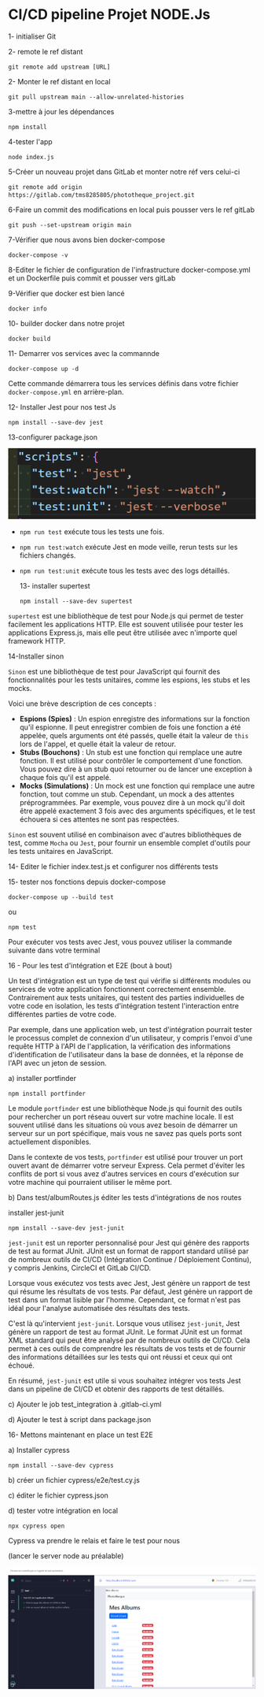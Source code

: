 # CI/CD pipeline Projet NODE.Js

1- initialiser Git

2- remote le ref distant

```
git remote add upstream [URL]
```

2- Monter le ref distant en local

```
git pull upstream main --allow-unrelated-histories
```

3-mettre à jour les dépendances

```
npm install
```

4-tester l'app

```
node index.js
```

5-Créer un nouveau projet dans GitLab et monter notre réf vers celui-ci

```
git remote add origin https://gitlab.com/tms8285805/phototheque_project.git
```

6-Faire un commit des modifications en local puis pousser vers le ref gitLab

```
git push --set-upstream origin main
```

7-Vérifier que nous avons bien docker-compose

```
docker-compose -v
```

8-Editer le fichier de configuration de l'infrastructure docker-compose.yml et un Dockerfile puis commit et pousser vers gitLab

9-Vérifier que docker est bien lancé

```
docker info
```

10- builder docker dans notre projet

```
docker build
```

11- Demarrer vos services avec la commannde

```
docker-compose up -d
```

Cette commande démarrera tous les services définis dans votre fichier `docker-compose.yml` en arrière-plan.

12- Installer Jest pour nos test Js

```
npm install --save-dev jest

```

13-configurer package.json

![1708025819185](image/Etapes/1708025819185.png)

* `npm run test` exécute tous les tests une fois.
* `npm run test:watch` exécute Jest en mode veille, rerun tests sur les fichiers changés.
* `npm run test:unit` exécute tous les tests avec des logs détaillés.

  13- installer supertest

  ```
  npm install --save-dev supertest
  ```

`supertest` est une bibliothèque de test pour Node.js qui permet de tester facilement les applications HTTP. Elle est souvent utilisée pour tester les applications Express.js, mais elle peut être utilisée avec n'importe quel framework HTTP.

14-Installer sinon

 `Sinon` est une bibliothèque de test pour JavaScript qui fournit des fonctionnalités pour les tests unitaires, comme les espions, les stubs et les mocks.

Voici une brève description de ces concepts :

* **Espions (Spies)** : Un espion enregistre des informations sur la fonction qu'il espionne. Il peut enregistrer combien de fois une fonction a été appelée, quels arguments ont été passés, quelle était la valeur de `this` lors de l'appel, et quelle était la valeur de retour.
* **Stubs (Bouchons)** : Un stub est une fonction qui remplace une autre fonction. Il est utilisé pour contrôler le comportement d'une fonction. Vous pouvez dire à un stub quoi retourner ou de lancer une exception à chaque fois qu'il est appelé.
* **Mocks (Simulations)** : Un mock est une fonction qui remplace une autre fonction, tout comme un stub. Cependant, un mock a des attentes préprogrammées. Par exemple, vous pouvez dire à un mock qu'il doit être appelé exactement 3 fois avec des arguments spécifiques, et le test échouera si ces attentes ne sont pas respectées.

`Sinon` est souvent utilisé en combinaison avec d'autres bibliothèques de test, comme `Mocha` ou `Jest`, pour fournir un ensemble complet d'outils pour les tests unitaires en JavaScript.

14- Editer le fichier index.test.js et configurer nos différents tests

15- tester nos fonctions depuis docker-compose

```
docker-compose up --build test
```

ou

```
npm test
```

Pour exécuter vos tests avec Jest, vous pouvez utiliser la commande suivante dans votre terminal

16 - Pour les test d'intégration et E2E (bout à bout)

Un test d'intégration est un type de test qui vérifie si différents modules ou services de votre application fonctionnent correctement ensemble. Contrairement aux tests unitaires, qui testent des parties individuelles de votre code en isolation, les tests d'intégration testent l'interaction entre différentes parties de votre code.

Par exemple, dans une application web, un test d'intégration pourrait tester le processus complet de connexion d'un utilisateur, y compris l'envoi d'une requête HTTP à l'API de l'application, la vérification des informations d'identification de l'utilisateur dans la base de données, et la réponse de l'API avec un jeton de session.

   a) installer portfinder

```
npm install portfinder
```

Le module `portfinder` est une bibliothèque Node.js qui fournit des outils pour rechercher un port réseau ouvert sur votre machine locale. Il est souvent utilisé dans les situations où vous avez besoin de démarrer un serveur sur un port spécifique, mais vous ne savez pas quels ports sont actuellement disponibles.

Dans le contexte de vos tests, `portfinder` est utilisé pour trouver un port ouvert avant de démarrer votre serveur Express. Cela permet d'éviter les conflits de port si vous avez d'autres services en cours d'exécution sur votre machine qui pourraient utiliser le même port.

b) Dans test/albumRoutes.js éditer les tests d'intégrations de nos routes

installer jest-junit

```
npm install --save-dev jest-junit
```

`jest-junit` est un reporter personnalisé pour Jest qui génère des rapports de test au format JUnit. JUnit est un format de rapport standard utilisé par de nombreux outils de CI/CD (Intégration Continue / Déploiement Continu), y compris Jenkins, CircleCI et GitLab CI/CD.

Lorsque vous exécutez vos tests avec Jest, Jest génère un rapport de test qui résume les résultats de vos tests. Par défaut, Jest génère un rapport de test dans un format lisible par l'homme. Cependant, ce format n'est pas idéal pour l'analyse automatisée des résultats des tests.

C'est là qu'intervient `jest-junit`. Lorsque vous utilisez `jest-junit`, Jest génère un rapport de test au format JUnit. Le format JUnit est un format XML standard qui peut être analysé par de nombreux outils de CI/CD. Cela permet à ces outils de comprendre les résultats de vos tests et de fournir des informations détaillées sur les tests qui ont réussi et ceux qui ont échoué.

En résumé, `jest-junit` est utile si vous souhaitez intégrer vos tests Jest dans un pipeline de CI/CD et obtenir des rapports de test détaillés.

c) Ajouter le job test_integration à .gitlab-ci.yml

d) Ajouter le test à script dans package.json

16- Mettons maintenant en place un test E2E

a) Installer cypress

```
npm install --save-dev cypress
```

b) créer un fichier cypress/e2e/test.cy.js

c) éditer le fichier cypress.json

d) tester votre intégration en local

```
npx cypress open
```

Cypress va prendre le relais et faire le test pour nous

(lancer le server node au préalable)

![1708082722544](image/Etapes/1708082722544.png)
